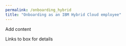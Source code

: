 ```yaml
---
permalink: /onboarding_hybrid
title: "Onboarding as an IBM Hybrid Cloud employee"
---
```


Add content

Links to box for details